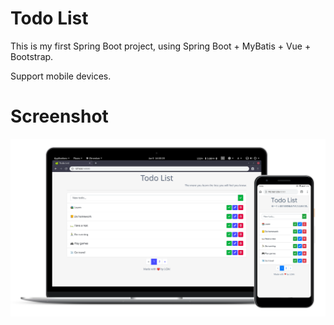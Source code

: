 # Todo List

This is my first Spring Boot project, using Spring Boot + MyBatis + Vue + Bootstrap. 

Support mobile devices.

# Screenshot

![Screenshot](screenshot/screenshot.png)
